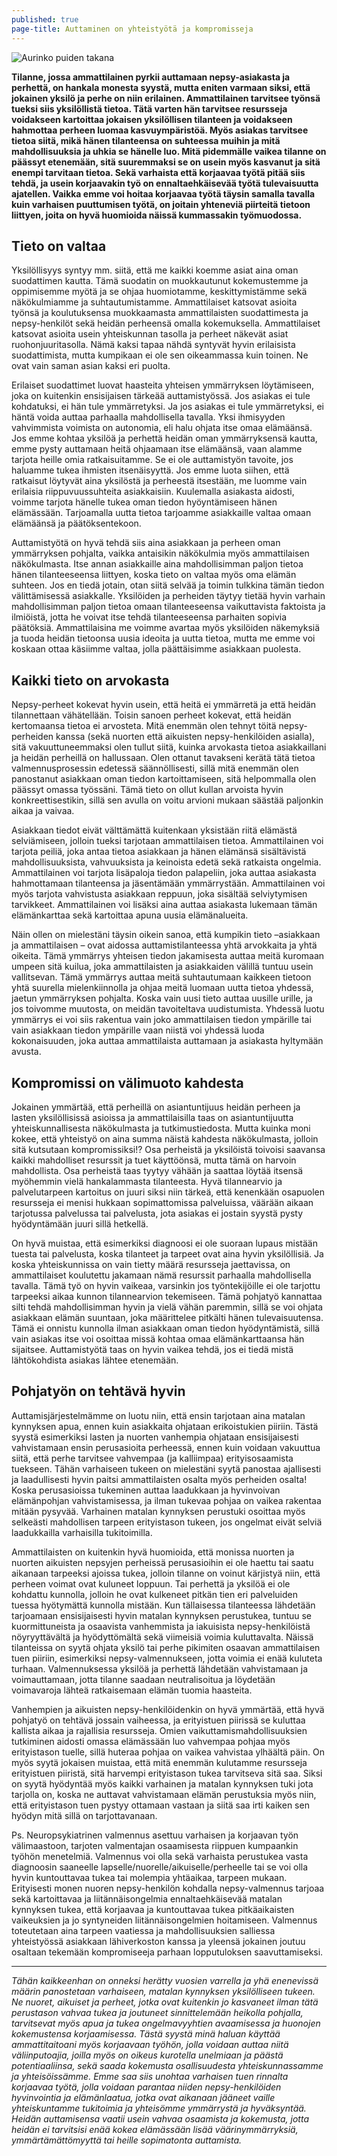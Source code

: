 ```yaml
---
published: true
page-title: Auttaminen on yhteistyötä ja kompromisseja
---
```

![Aurinko puiden takana]({{site.baseurl}}/uploaded-images/aurinko-puiden-takana.jpeg)

**Tilanne, jossa ammattilainen pyrkii auttamaan nepsy-asiakasta ja perhettä, on hankala monesta syystä, mutta eniten varmaan siksi, että jokainen yksilö ja perhe on niin erilainen. Ammattilainen tarvitsee työnsä tueksi siis yksilöllistä tietoa. Tätä varten hän tarvitsee resursseja voidakseen kartoittaa jokaisen yksilöllisen tilanteen ja voidakseen hahmottaa perheen luomaa kasvuympäristöä. Myös asiakas tarvitsee tietoa siitä, mikä hänen tilanteensa on suhteessa muihin ja mitä mahdollisuuksia ja uhkia se hänelle luo. Mitä pidemmälle vaikea tilanne on päässyt etenemään, sitä suuremmaksi se on usein myös kasvanut ja sitä enempi tarvitaan tietoa. Sekä varhaista että korjaavaa työtä pitää siis tehdä, ja usein korjaavakin työ on ennaltaehkäisevää työtä tulevaisuutta ajatellen. Vaikka emme voi hoitaa korjaavaa työtä täysin samalla tavalla kuin varhaisen puuttumisen työtä, on joitain yhteneviä piirteitä tietoon liittyen, joita on hyvä huomioida näissä kummassakin työmuodossa.**

## Tieto on valtaa

Yksilöllisyys syntyy mm. siitä, että me kaikki koemme asiat aina oman suodattimen kautta. Tämä suodatin on muokkautunut kokemustemme ja oppimisemme myötä ja se ohjaa huomiotamme, keskittymistämme sekä näkökulmiamme ja suhtautumistamme. Ammattilaiset katsovat asioita työnsä ja koulutuksensa muokkaamasta ammattilaisten suodattimesta ja nepsy-henkilöt sekä heidän perheensä omalla kokemuksella. Ammattilaiset katsovat asioita usein yhteiskunnan tasolla ja perheet näkevät asiat ruohonjuuritasolla. Nämä kaksi tapaa nähdä syntyvät hyvin erilaisista suodattimista, mutta kumpikaan ei ole sen oikeammassa kuin toinen. Ne ovat vain saman asian kaksi eri puolta.

Erilaiset suodattimet luovat haasteita yhteisen ymmärryksen löytämiseen, joka on kuitenkin ensisijaisen tärkeää auttamistyössä. Jos asiakas ei tule kohdatuksi, ei hän tule ymmärretyksi. Ja jos asiakas ei tule ymmärretyksi, ei häntä voida auttaa parhaalla mahdollisella tavalla. Yksi ihmisyyden vahvimmista voimista on autonomia, eli halu ohjata itse omaa elämäänsä. Jos emme kohtaa yksilöä ja perhettä heidän oman ymmärryksensä kautta, emme pysty auttamaan heitä ohjaamaan itse elämäänsä, vaan alamme tarjota heille omia ratkaisuitamme. Se ei ole auttamistyön tavoite, jos haluamme tukea ihmisten itsenäisyyttä. Jos emme luota siihen, että ratkaisut löytyvät aina yksilöstä ja perheestä itsestään, me luomme vain erilaisia riippuvuussuhteita asiakkaisiin. Kuulemalla asiakasta aidosti, voimme tarjota hänelle tukea oman tiedon hyöyntämiseen hänen elämässään. Tarjoamalla uutta tietoa tarjoamme asiakkaille valtaa omaan elämäänsä ja päätöksentekoon.

Auttamistyötä on hyvä tehdä siis aina asiakkaan ja perheen oman ymmärryksen pohjalta, vaikka antaisikin näkökulmia myös ammattilaisen näkökulmasta. Itse annan asiakkaille aina mahdollisimman paljon tietoa hänen tilanteeseensa liittyen, koska tieto on valtaa myös oma elämän suhteen. Jos en tiedä jotain, otan siitä selvää ja toimin tulkkina tämän tiedon välittämisessä asiakkalle. Yksilöiden ja perheiden täytyy tietää hyvin varhain mahdollisimman paljon tietoa omaan tilanteeseensa vaikuttavista faktoista ja ilmiöistä, jotta he voivat itse tehdä tilanteeseensa parhaiten sopivia päätöksiä. Ammattilaisina me voimme avartaa myös yksilöiden näkemyksiä ja tuoda heidän tietoonsa uusia ideoita ja uutta tietoa, mutta me emme voi koskaan ottaa käsiimme valtaa, jolla päättäisimme asiakkaan puolesta.

## Kaikki tieto on arvokasta

Nepsy-perheet kokevat hyvin usein, että heitä ei ymmärretä ja että heidän tilannettaan vähätellään. Toisin sanoen perheet kokevat, että heidän kertomaansa tietoa ei arvosteta. Mitä enemmän olen tehnyt töitä nepsy-perheiden kanssa (sekä nuorten että aikuisten nepsy-henkilöiden asialla), sitä vakuuttuneemmaksi olen tullut siitä, kuinka arvokasta tietoa asiakkaillani ja heidän perheillä on hallussaan. Olen ottanut tavakseni kerätä tätä tietoa valmennusprosessin edetessä säännöllisesti, sillä mitä enemmän olen panostanut asiakkaan oman tiedon kartoittamiseen, sitä helpommalla olen päässyt omassa työssäni. Tämä tieto on ollut kullan arvoista hyvin konkreettisestikin, sillä sen avulla on voitu arvioni mukaan säästää paljonkin aikaa ja vaivaa.

Asiakkaan tiedot eivät välttämättä kuitenkaan yksistään riitä elämästä selviämiseen, jolloin tueksi tarjotaan ammattilaisen tietoa. Ammattilainen voi tarjota peiliä, joka antaa tietoa asiakkaan ja hänen elämänsä sisältävistä mahdollisuuksista, vahvuuksista ja keinoista edetä sekä ratkaista ongelmia. Ammattilainen voi tarjota lisäpaloja tiedon palapeliin, joka auttaa asiakasta hahmottamaan tilanteensa ja jäsentämään ymmärrystään. Ammattilainen voi myös tarjota vahvistusta asiakkaan reppuun, joka sisältää selviytymisen tarvikkeet. Ammattilainen voi lisäksi aina auttaa asiakasta lukemaan tämän elämänkarttaa sekä kartoittaa apuna uusia elämänalueita.

Näin ollen on mielestäni täysin oikein sanoa, että kumpikin tieto –asiakkaan ja ammattilaisen – ovat aidossa auttamistilanteessa yhtä arvokkaita ja yhtä oikeita. Tämä ymmärrys yhteisen tiedon jakamisesta auttaa meitä kuromaan umpeen sitä kuilua, joka ammattilaisten ja asiakkaiden välillä tuntuu usein vallitsevan. Tämä ymmärrys auttaa meitä suhtautumaan kaikkeen tietoon yhtä suurella mielenkiinnolla ja ohjaa meitä luomaan uutta tietoa yhdessä, jaetun ymmärryksen pohjalta. Koska vain uusi tieto auttaa uusille urille, ja jos toivomme muutosta, on meidän tavoiteltava uudistumista. Yhdessä luotu ymmärrys ei voi siis rakentua vain joko ammattilaisen tiedon ympärille tai vain asiakkaan tiedon ympärille vaan niistä voi yhdessä luoda kokonaisuuden, joka auttaa ammattilaista auttamaan ja asiakasta hyltymään avusta.

## Kompromissi on välimuoto kahdesta

Jokainen ymmärtää, että perheillä on asiantuntijuus heidän perheen ja lasten yksilöllisissä asioissa ja ammattilaisilla taas on asiantuntijuutta yhteiskunnallisesta näkökulmasta ja tutkimustiedosta. Mutta kuinka moni kokee, että yhteistyö on aina summa näistä kahdesta näkökulmasta, jolloin sitä kutsutaan kompromissiksi!? Osa perheistä ja yksilöistä toivoisi saavansa kaikki mahdolliset resurssit ja tuet käyttöönsä, mutta tämä on harvoin mahdollista. Osa perheistä taas tyytyy vähään ja saattaa löytää itsensä myöhemmin vielä hankalammasta tilanteesta. Hyvä tilannearvio ja palvelutarpeen kartoitus on juuri siksi niin tärkeä, että kenenkään osapuolen resursseja ei menisi hukkaan sopimattomissa palveluissa, väärään aikaan tarjotussa palvelussa tai palvelusta, jota asiakas ei jostain syystä pysty hyödyntämään juuri sillä hetkellä.

On hyvä muistaa, että esimerkiksi diagnoosi ei ole suoraan lupaus mistään tuesta tai palvelusta, koska tilanteet ja tarpeet ovat aina hyvin yksilöllisiä. Ja koska yhteiskunnissa on vain tietty määrä resursseja jaettavissa, on ammattilaiset koulutettu jakamaan nämä resurssit parhaalla mahdollisella tavalla. Tämä työ on hyvin vaikeaa, varsinkin jos työntekijöille ei ole tarjottu tarpeeksi aikaa kunnon tilannearvion tekemiseen. Tämä pohjatyö kannattaa silti tehdä mahdollisimman hyvin ja vielä vähän paremmin, sillä se voi ohjata asiakkaan elämän suuntaan, joka määrittelee pitkälti hänen tulevaisuutensa. Tämä ei onnistu kunnolla ilman asiakkaan oman tiedon hyödyntämistä, sillä vain asiakas itse voi osoittaa missä kohtaa omaa elämänkarttaansa hän sijaitsee. Auttamistyötä taas on hyvin vaikea tehdä, jos ei tiedä mistä lähtökohdista asiakas lähtee etenemään.

## Pohjatyön on tehtävä hyvin

Auttamisjärjestelmämme on luotu niin, että ensin tarjotaan aina matalan kynnyksen apua, ennen kuin asiakkaita ohjataan erikoistukien piiriin. Tästä syystä esimerkiksi lasten ja nuorten vanhempia ohjataan ensisijaisesti vahvistamaan ensin perusasioita perheessä, ennen kuin voidaan vakuuttua siitä, että perhe tarvitsee vahvempaa (ja kalliimpaa) erityisosaamista tuekseen. Tähän varhaiseen tukeen on mielestäni syytä panostaa ajallisesti ja laadullisesti hyvin paitsi ammattilaisten osalta myös perheiden osalta! Koska perusasioissa tukeminen auttaa laadukkaan ja hyvinvoivan elämänpohjan vahvistamisessa, ja ilman tukevaa pohjaa on vaikea rakentaa mitään pysyvää. Varhainen matalan kynnyksen perustuki osoittaa myös selkeästi mahdollisen tarpeen erityistason tukeen, jos ongelmat eivät selviä laadukkailla varhaisilla tukitoimilla.

Ammattilaisten on kuitenkin hyvä huomioida, että monissa nuorten ja nuorten aikuisten nepsyjen perheissä perusasioihin ei ole haettu tai saatu aikanaan tarpeeksi ajoissa tukea, jolloin tilanne on voinut kärjistyä niin, että perheen voimat ovat kuluneet loppuun. Tai perhettä ja yksilöä ei ole kohdattu kunnolla, jolloin he ovat kulkeneet pitkän tien eri palveluiden tuessa hyötymättä kunnolla mistään. Kun tällaisessa tilanteessa lähdetään tarjoamaan ensisijaisesti hyvin matalan kynnyksen perustukea, tuntuu se kuormittuneista ja osaavista vanhemmista ja iakuisista nepsy-henkilöistä nöyryyttävältä ja hyödyttömältä sekä viimeisiä voimia kuluttavalta. Näissä tilanteissa on syytä ohjata yksilö tai perhe pikimiten osaavan ammattilaisen tuen piiriin, esimerkiksi nepsy-valmennukseen, jotta voimia ei enää kuluteta turhaan. Valmennuksessa yksilöä ja perhettä lähdetään vahvistamaan ja voimauttamaan, jotta tilanne saadaan neutralisoitua ja löydetään voimavaroja lähteä ratkaisemaan elämän tuomia haasteita.

Vanhempien ja aikuisten nepsy-henkilöidenkin on hyvä ymmärtää, että hyvä pohjatyö on tehtävä jossain vaiheessa, ja erityistuen piirissä se kuluttaa kallista aikaa ja rajallisia resursseja. Omien vaikuttamismahdollisuuksien tutkiminen aidosti omassa elämässään luo vahvempaa pohjaa myös erityistason tuelle, sillä huteraa pohjaa on vaikea vahvistaa ylhäältä päin. On myös syytä jokaisen muistaa, että mitä enemmän kulutamme resursseja erityistuen piiristä, sitä harvempi erityistason tukea tarvitseva sitä saa. Siksi on syytä hyödyntää myös kaikki varhainen ja matalan kynnyksen tuki jota tarjolla on, koska ne auttavat vahvistamaan elämän perustuksia myös niin, että erityistason tuen pystyy ottamaan vastaan ja siitä saa irti kaiken sen hyödyn mitä sillä on tarjottavanaan.

Ps. Neuropsykiatrinen valmennus asettuu varhaisen ja korjaavan työn välimaastoon, tarjoten valmentajan osaamisesta riippuen kumpaankin työhön menetelmiä. Valmennus voi olla sekä varhaista perustukea vasta diagnoosin saaneelle lapselle/nuorelle/aikuiselle/perheelle tai se voi olla hyvin kuntouttavaa tukea tai molempia yhtäaikaa, tarpeen mukaan. Erityisesti monen nuoren nepsy-henkilön kohdalla nepsy-valmennus tarjoaa sekä kartoittavaa ja liitännäisongelmia ennaltaehkäisevää matalan kynnyksen tukea, että korjaavaa ja kuntouttavaa tukea pitkäaikaisten vaikeuksien ja jo syntyneiden liitännäisongelmien hoitamiseen. Valmennus toteutetaan aina tarpeen vaatiessa ja mahdollisuuksien salliessa yhteistyössä asiakkaan lähiverkoston kanssa ja yleensä jokainen joutuu osaltaan tekemään kompromiseeja parhaan lopputuloksen saavuttamiseksi.

___

_Tähän kaikkeenhan on onneksi herätty vuosien varrella ja yhä enenevissä määrin panostetaan varhaiseen, matalan kynnyksen yksilölliseen tukeen. Ne nuoret, aikuiset ja perheet, jotka ovat kuitenkin jo kasvaneet ilman tätä perustason vahvaa tukea ja joutuneet sinnittelemään heikolla pohjalla, tarvitsevat myös apua ja tukea ongelmavyyhtien avaamisessa ja huonojen kokemustensa korjaamisessa. Tästä syystä minä haluan käyttää ammattitaitoani myös korjaavaan työhön, jolla voidaan auttaa niitä väliinputoajia, joilla myös on oikeus kurotella unelmiaan ja päästä potentiaaliinsa, sekä saada kokemusta osallisuudesta yhteiskunnassamme ja yhteisöissämme. Emme saa siis unohtaa varhaisen tuen rinnalta korjaavaa työtä, jolla voidaan parantaa niiden nepsy-henkilöiden hyvinvointia ja elämänlaatua, jotka ovat aikanaan jääneet vaille yhteiskuntamme tukitoimia ja yhteisömme ymmärrystä ja hyväksyntää. Heidän auttamisensa vaatii usein vahvaa osaamista ja kokemusta, jotta heidän ei tarvitsisi enää kokea elämässään lisää väärinymmärryksiä, ymmärtämättömyyttä tai heille sopimatonta auttamista._
